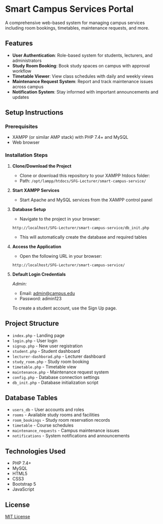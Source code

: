 # Smart Campus Services Portal

A comprehensive web-based system for managing campus services including room bookings, timetables, maintenance requests, and more.

## Features

- **User Authentication**: Role-based system for students, lecturers, and administrators
- **Study Room Booking**: Book study spaces on campus with approval workflow
- **Timetable Viewer**: View class schedules with daily and weekly views
- **Maintenance Request System**: Report and track maintenance issues across campus
- **Notification System**: Stay informed with important announcements and updates

## Setup Instructions

### Prerequisites

- XAMPP (or similar AMP stack) with PHP 7.4+ and MySQL
- Web browser

### Installation Steps

1. **Clone/Download the Project**
   - Clone or download this repository to your XAMPP htdocs folder:
   - Path: `/opt/lampp/htdocs/SFG-Lecturer/smart-campus-service/`

2. **Start XAMPP Services**
   - Start Apache and MySQL services from the XAMPP control panel

3. **Database Setup**
   - Navigate to the project in your browser:
   ```
   http://localhost/SFG-Lecturer/smart-campus-service/db_init.php
   ```
   - This will automatically create the database and required tables

4. **Access the Application**
   - Open the following URL in your browser:
   ```
   http://localhost/SFG-Lecturer/smart-campus-service/
   ```

5. **Default Login Credentials**
   
   *Admin:*
   - Email: admin@campus.edu
   - Password: admin123

   To create a student account, use the Sign Up page.

## Project Structure

- `index.php` - Landing page
- `login.php` - User login
- `signup.php` - New user registration
- `student.php` - Student dashboard
- `lecturer-dashborad.php` - Lecturer dashboard
- `study_room.php` - Study room booking
- `timetable.php` - Timetable view
- `maintenance.php` - Maintenance request system
- `config.php` - Database connection settings
- `db_init.php` - Database initialization script

## Database Tables

- `users_db` - User accounts and roles
- `rooms` - Available study rooms and facilities
- `room_bookings` - Study room reservation records
- `timetable` - Course schedules
- `maintenance_requests` - Campus maintenance issues
- `notifications` - System notifications and announcements

## Technologies Used

- PHP 7.4+
- MySQL
- HTML5
- CSS3
- Bootstrap 5
- JavaScript

## License

[MIT License](LICENSE) 